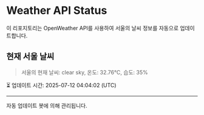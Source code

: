 
# Weather API Status

이 리포지토리는 OpenWeather API를 사용하여 서울의 날씨 정보를 자동으로 업데이트합니다.

## 현재 서울 날씨
> 서울의 현재 날씨: clear sky, 온도: 32.76°C, 습도: 35%

⏳ 업데이트 시간: 2025-07-12 04:04:02 (UTC)

---
자동 업데이트 봇에 의해 관리됩니다.
